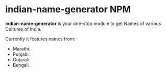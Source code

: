 # indian-name-generator NPM
<strong>indian-name-generator</strong> is your one-stop module to get Names of various Cultures of India.<br>

Currently it features names from:
- Marathi.
- Punjabi.
- Gujarati.
- Bengali.



